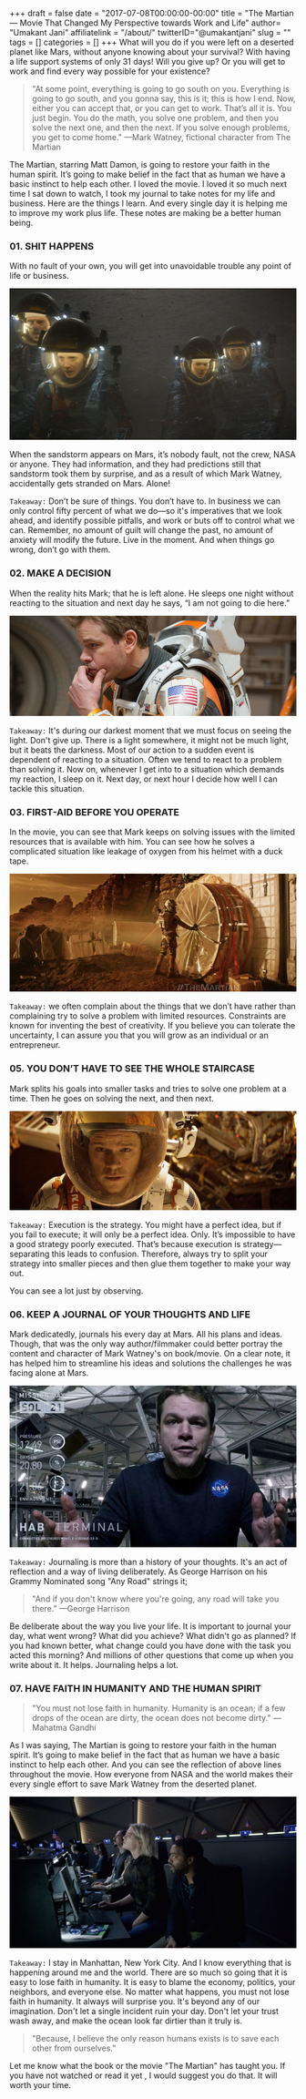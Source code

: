 +++
draft = false
date = "2017-07-08T00:00:00-00:00"
title = "The Martian — Movie That Changed My Perspective towards Work and Life"
author= "Umakant Jani"
affiliatelink = "/about/"
twitterID="@umakantjani"
slug = ""
tags = []
categories = []
+++
What will you do if you were left on a deserted planet like Mars, without anyone knowing about your survival? With having a life support systems of only 31 days! Will you give up? Or you will get to work and find every way possible for your existence?

> "At some point, everything is going to go south on you. Everything is going to go south, and you gonna say, this is it; this is how I end. Now, either you can accept that, or you can get to work. That’s all it is. You just begin. You do the math, you solve one problem, and then you solve the next one, and then the next. If you solve enough problems, you get to come home." —Mark Watney, fictional character from The Martian

The Martian, starring Matt Damon, is going to restore your faith in the human spirit. It’s going to make belief in the fact that as human we have a basic instinct to help each other. I loved the movie. I loved it so much next time I sat down to watch, I took my journal to take notes for my life and business. Here are the things I learn. And every single day it is helping me to improve my work plus life. These notes are making be a better human being.

### 01. SHIT HAPPENS
With no fault of your own, you will get into unavoidable trouble any point of life or business.

<img src="/images/martian1.jpeg" alt="Martian Storm Scene">

When the sandstorm appears on Mars, it’s nobody fault, not the crew, NASA or anyone. They had information, and they had predictions still that sandstorm took them by surprise, and as a result of which Mark Watney, accidentally gets stranded on Mars. Alone!

`Takeaway:` Don’t be sure of things. You don’t have to. In business we can only control fifty percent of what we do—so it's imperatives that we look ahead, and identify possible pitfalls, and work or buts off to control what we can. Remember, no amount of guilt will change the past, no amount of anxiety will modify the future. Live in the moment. And when things go wrong, don’t go with them.

### 02. MAKE A DECISION
When the reality hits Mark; that he is left alone. He sleeps one night without reacting to the situation and next day he says, “I am not going to die here.”

<img src="images/martian2.jpeg" alt="Mark Thinking of the situation">

`Takeaway:` It's during our darkest moment that we must focus on seeing the light. Don't give up. There is a light somewhere, it might not be much light, but it beats the darkness. Most of our action to a sudden event is dependent of reacting to a situation. Often we tend to react to a problem than solving it. Now on, whenever I get into to a situation which demands my reaction, I sleep on it. Next day, or next hour I decide how well I can tackle this situation.

### 03. FIRST-AID BEFORE YOU OPERATE
In the movie, you can see that Mark keeps on solving issues with the limited resources that is available with him. You can see how he solves a complicated situation like leakage of oxygen from his helmet with a duck tape.

<img src="images/martian3.png" alt="Martian Storm Scene">

`Takeaway:` we often complain about the things that we don’t have rather than complaining try to solve a problem with limited resources. Constraints are known for inventing the best of creativity. If you believe you can tolerate the uncertainty, I can assure you that you will grow as an individual or an entrepreneur.

### 05. YOU DON’T HAVE TO SEE THE WHOLE STAIRCASE
Mark splits his goals into smaller tasks and tries to solve one problem at a time. Then he goes on solving the next, and then next.

<img src="images/martian5.png" alt="Martian Storm Scene">

`Takeaway:` Execution is the strategy. You might have a perfect idea, but if you fail to execute; it will only be a perfect idea. Only. It’s impossible to have a good strategy poorly executed. That’s because execution is strategy—separating this leads to confusion. Therefore, always try to split your strategy into smaller pieces and then glue them together to make your way out.

You can see a lot just by observing.

### 06. KEEP A JOURNAL OF YOUR THOUGHTS AND LIFE
Mark dedicatedly, journals his every day at Mars. All his plans and ideas. Though, that was the only way author/filmmaker could better portray the content and character of Mark Watney's on book/movie. On a clear note, it has helped him to streamline his ideas and solutions the challenges he was facing alone at Mars.

<img src="images/martian6.jpeg" alt="Martian Storm Scene">

`Takeaway:` Journaling is more than a history of your thoughts. It's an act of reflection and a way of living deliberately. As George Harrison on his Grammy Nominated song "Any Road" strings it;

> "And if you don't know where you're going, any road will take you there." —George Harrison

Be deliberate about the way you live your life. It is important to journal your day, what went wrong? What did you achieve? What didn't go as planned? If you had known better, what change could you have done with the task you acted this morning? And millions of other questions that come up when you write about it. It helps. Journaling helps a lot.

### 07. HAVE FAITH IN HUMANITY AND THE HUMAN SPIRIT

> "You must not lose faith in humanity. Humanity is an ocean; if a few drops of the ocean are dirty, the ocean does not become dirty." —Mahatma Gandhi

As I was saying, The Martian is going to restore your faith in the human spirit. It’s going to make belief in the fact that as human we have a basic instinct to help each other. And you can see the reflection of above lines throughout the movie. How everyone from NASA and the world makes their every single effort to save Mark Watney from the deserted planet.

<img src="images/martian8.jpeg" alt="Martian Storm Scene">

`Takeaway:` I stay in Manhattan, New York City. And I know everything that is happening around me and the world. There are so much so going that it is easy to lose faith in humanity. It is easy to blame the economy, politics, your neighbors, and everyone else. No matter what happens, you must not lose faith in humanity. It always will surprise you. It's beyond any of our imagination. Don't let a single incident ruin your day. Don't let your trust wash away, and make the ocean look far dirtier than it truly is.

> "Because, I believe the only reason humans exists is to save each other from ourselves."

Let me know what the book or the movie "The Martian" has taught you. If you have not watched or read it yet , I would suggest you do that. It will worth your time.
